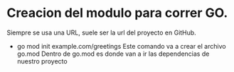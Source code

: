 # Creacion del modulo para correr GO.
Siempre se usa una URL, suele ser la url del proyecto en GitHub.
- go mod init example.com/greetings
Este comando va a crear el archivo go.mod
Dentro de go.mod es donde van a ir las dependencias de nuestro proyecto